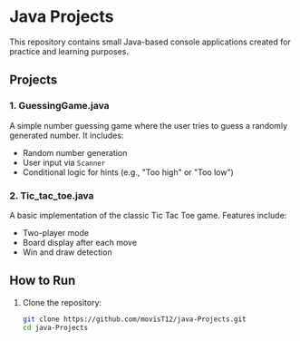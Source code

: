 # Java Projects

This repository contains small Java-based console applications created for practice and learning purposes.

## Projects

### 1. GuessingGame.java
A simple number guessing game where the user tries to guess a randomly generated number. It includes:
- Random number generation
- User input via `Scanner`
- Conditional logic for hints (e.g., "Too high" or "Too low")

### 2. Tic_tac_toe.java
A basic implementation of the classic Tic Tac Toe game. Features include:
- Two-player mode
- Board display after each move
- Win and draw detection

## How to Run
1. Clone the repository:
   ```bash
   git clone https://github.com/movisT12/java-Projects.git
   cd java-Projects
